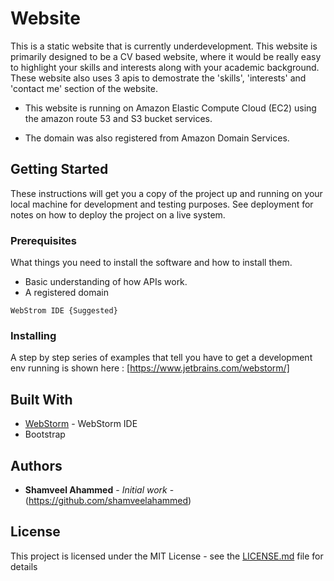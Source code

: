 # Website
This is a static website that is currently underdevelopment. This website is primarily designed to be a CV based website, where it would be really easy to highlight your skills and interests along with your academic background. These website also uses 3 apis to demostrate the 'skills', 'interests' and 'contact me' section of the website. 
    
- This website is running on Amazon Elastic Compute Cloud (EC2) using the amazon route 53 and S3 bucket services.

- The domain was also registered from Amazon Domain Services.

## Getting Started

These instructions will get you a copy of the project up and running on your local machine for development and
testing purposes. See deployment for notes on how to deploy the project on a live system.

### Prerequisites

What things you need to install the software and how to install them.
- Basic understanding of how APIs work.
- A registered domain

```
WebStrom IDE {Suggested}

```

### Installing

A step by step series of examples that tell you have to get a development env running
is shown here : [https://www.jetbrains.com/webstorm/]


## Built With

* [WebStorm](https://www.jetbrains.com/webstorm/) - WebStorm IDE
* Bootstrap


## Authors

* **Shamveel Ahammed** - *Initial work* - (https://github.com/shamveelahammed)


## License

This project is licensed under the MIT License - see the [LICENSE.md](LICENSE.md) file for details


